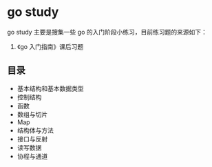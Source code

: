 # go study

go study 主要是搜集一些 go 的入门阶段小练习，目前练习题的来源如下：

1. 《go 入门指南》课后习题

## 目录

- 基本结构和基本数据类型
- 控制结构
- 函数
- 数组与切片
- Map
- 结构体与方法
- 接口与反射
- 读写数据
- 协程与通道
